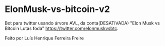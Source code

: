 # ElonMusk-vs-bitcoin-v2
Bot para twitter usando árvore AVL, da conta(DESATIVADA) "Elon Musk vs Bitcoin Lutas foda" https://twitter.com/elonmuskvsbtc.

Feito por Luís Henrique Ferreira Freire
